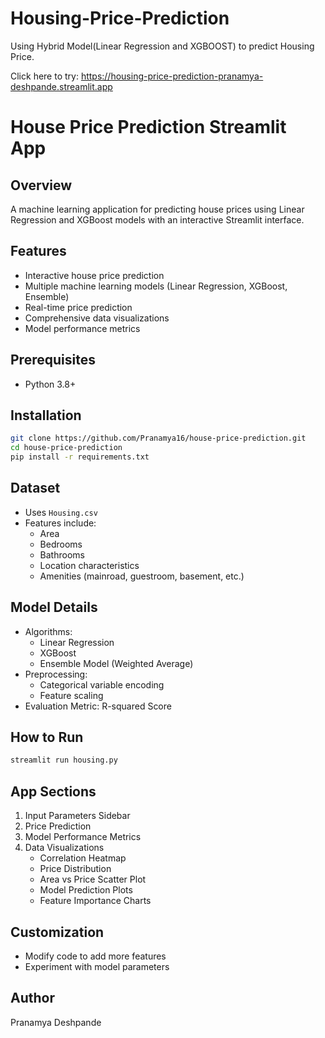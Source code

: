 # Housing-Price-Prediction
Using Hybrid Model(Linear Regression and XGBOOST) to predict Housing Price.

Click here to try: https://housing-price-prediction-pranamya-deshpande.streamlit.app
# House Price Prediction Streamlit App

## Overview
A machine learning application for predicting house prices using Linear Regression and XGBoost models with an interactive Streamlit interface.

## Features
- Interactive house price prediction
- Multiple machine learning models (Linear Regression, XGBoost, Ensemble)
- Real-time price prediction
- Comprehensive data visualizations
- Model performance metrics

## Prerequisites
- Python 3.8+

## Installation
```bash
git clone https://github.com/Pranamya16/house-price-prediction.git
cd house-price-prediction
pip install -r requirements.txt
```

## Dataset
- Uses `Housing.csv`
- Features include:
  - Area
  - Bedrooms
  - Bathrooms
  - Location characteristics
  - Amenities (mainroad, guestroom, basement, etc.)

## Model Details
- Algorithms: 
  - Linear Regression
  - XGBoost
  - Ensemble Model (Weighted Average)
- Preprocessing: 
  - Categorical variable encoding
  - Feature scaling
- Evaluation Metric: R-squared Score

## How to Run
```bash
streamlit run housing.py
```

## App Sections
1. Input Parameters Sidebar
2. Price Prediction
3. Model Performance Metrics
4. Data Visualizations
   - Correlation Heatmap
   - Price Distribution
   - Area vs Price Scatter Plot
   - Model Prediction Plots
   - Feature Importance Charts

## Customization
- Modify code to add more features
- Experiment with model parameters

## Author
Pranamya Deshpande
